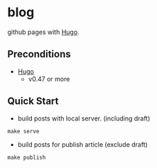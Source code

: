# blog
github pages with [Hugo](https://gohugo.io/).

## Preconditions
* [Hugo](https://gohugo.io/)
    * v0.47 or more

## Quick Start

* build posts with local server. (including draft)
```
make serve
```

* build posts for publish article (exclude draft)
```
make publish
```
